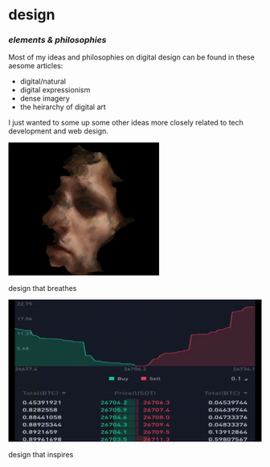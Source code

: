 # design
<h3><i>elements &amp; philosophies</h3></i>

Most of my ideas and philosophies on digital design can be found in these aesome articles:
- digital/natural
- digital expressionism
- dense imagery
- the heirarchy of digital art

I just wanted to some up some other ideas more closely related to tech development and web design.

<img src="newrembrant.jpg" style="width:300px;">


design that breathes

<img src="orderbook.gif" style="width:600px;">

design that inspires

